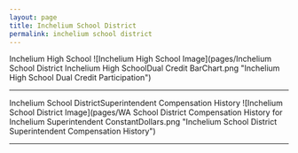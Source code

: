 ```yaml
---
layout: page
title: Inchelium School District
permalink: inchelium school district
---
```



Inchelium High School
![Inchelium High School Image](pages/Inchelium School District Inchelium High SchoolDual Credit BarChart.png "Inchelium High School Dual Credit Participation")

___

Inchelium School DistrictSuperintendent Compensation History
![Inchelium School District Image](pages/WA School District Compensation History for Inchelium Superintendent ConstantDollars.png "Inchelium School District Superintendent Compensation History")

___

